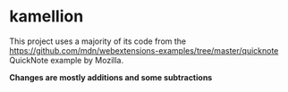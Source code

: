 # kamellion

This project uses a majority of its code from the https://github.com/mdn/webextensions-examples/tree/master/quicknote QuickNote example by Mozilla.

**Changes are mostly additions and some subtractions**
